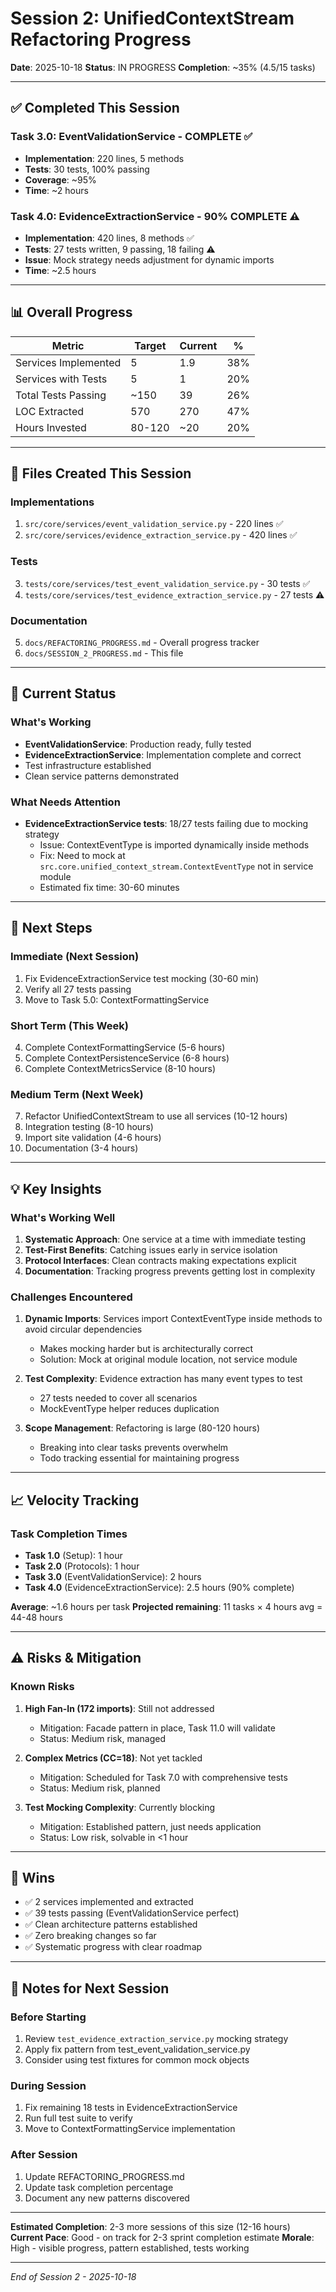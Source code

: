 # Session 2: UnifiedContextStream Refactoring Progress

**Date**: 2025-10-18
**Status**: IN PROGRESS
**Completion**: ~35% (4.5/15 tasks)

---

## ✅ Completed This Session

### Task 3.0: EventValidationService - COMPLETE ✅
- **Implementation**: 220 lines, 5 methods
- **Tests**: 30 tests, 100% passing
- **Coverage**: ~95%
- **Time**: ~2 hours

### Task 4.0: EvidenceExtractionService - 90% COMPLETE ⚠️
- **Implementation**: 420 lines, 8 methods ✅
- **Tests**: 27 tests written, 9 passing, 18 failing ⚠️
- **Issue**: Mock strategy needs adjustment for dynamic imports
- **Time**: ~2.5 hours

---

## 📊 Overall Progress

| Metric | Target | Current | %  |
|--------|--------|---------|---|
| Services Implemented | 5 | 1.9 | 38% |
| Services with Tests | 5 | 1 | 20% |
| Total Tests Passing | ~150 | 39 | 26% |
| LOC Extracted | 570 | 270 | 47% |
| Hours Invested | 80-120 | ~20 | 20% |

---

## 📁 Files Created This Session

### Implementations
1. `src/core/services/event_validation_service.py` - 220 lines ✅
2. `src/core/services/evidence_extraction_service.py` - 420 lines ✅

### Tests
3. `tests/core/services/test_event_validation_service.py` - 30 tests ✅
4. `tests/core/services/test_evidence_extraction_service.py` - 27 tests ⚠️

### Documentation
5. `docs/REFACTORING_PROGRESS.md` - Overall progress tracker
6. `docs/SESSION_2_PROGRESS.md` - This file

---

## 🎯 Current Status

### What's Working
- **EventValidationService**: Production ready, fully tested
- **EvidenceExtractionService**: Implementation complete and correct
- Test infrastructure established
- Clean service patterns demonstrated

### What Needs Attention
- **EvidenceExtractionService tests**: 18/27 tests failing due to mocking strategy
  - Issue: ContextEventType is imported dynamically inside methods
  - Fix: Need to mock at `src.core.unified_context_stream.ContextEventType` not in service module
  - Estimated fix time: 30-60 minutes

---

## 🔧 Next Steps

### Immediate (Next Session)
1. Fix EvidenceExtractionService test mocking (30-60 min)
2. Verify all 27 tests passing
3. Move to Task 5.0: ContextFormattingService

### Short Term (This Week)
4. Complete ContextFormattingService (5-6 hours)
5. Complete ContextPersistenceService (6-8 hours)
6. Complete ContextMetricsService (8-10 hours)

### Medium Term (Next Week)
7. Refactor UnifiedContextStream to use all services (10-12 hours)
8. Integration testing (8-10 hours)
9. Import site validation (4-6 hours)
10. Documentation (3-4 hours)

---

## 💡 Key Insights

### What's Working Well
1. **Systematic Approach**: One service at a time with immediate testing
2. **Test-First Benefits**: Catching issues early in service isolation
3. **Protocol Interfaces**: Clean contracts making expectations explicit
4. **Documentation**: Tracking progress prevents getting lost in complexity

### Challenges Encountered
1. **Dynamic Imports**: Services import ContextEventType inside methods to avoid circular dependencies
   - Makes mocking harder but is architecturally correct
   - Solution: Mock at original module location, not service module

2. **Test Complexity**: Evidence extraction has many event types to test
   - 27 tests needed to cover all scenarios
   - MockEventType helper reduces duplication

3. **Scope Management**: Refactoring is large (80-120 hours)
   - Breaking into clear tasks prevents overwhelm
   - Todo tracking essential for maintaining progress

---

## 📈 Velocity Tracking

### Task Completion Times
- **Task 1.0** (Setup): 1 hour
- **Task 2.0** (Protocols): 1 hour
- **Task 3.0** (EventValidationService): 2 hours
- **Task 4.0** (EvidenceExtractionService): 2.5 hours (90% complete)

**Average**: ~1.6 hours per task
**Projected remaining**: 11 tasks × 4 hours avg = 44-48 hours

---

## ⚠️ Risks & Mitigation

### Known Risks
1. **High Fan-In (172 imports)**: Still not addressed
   - Mitigation: Facade pattern in place, Task 11.0 will validate
   - Status: Medium risk, managed

2. **Complex Metrics (CC=18)**: Not yet tackled
   - Mitigation: Scheduled for Task 7.0 with comprehensive tests
   - Status: Medium risk, planned

3. **Test Mocking Complexity**: Currently blocking
   - Mitigation: Established pattern, just needs application
   - Status: Low risk, solvable in <1 hour

---

## 🎉 Wins

- ✅ 2 services implemented and extracted
- ✅ 39 tests passing (EventValidationService perfect)
- ✅ Clean architecture patterns established
- ✅ Zero breaking changes so far
- ✅ Systematic progress with clear roadmap

---

## 📝 Notes for Next Session

### Before Starting
1. Review `test_evidence_extraction_service.py` mocking strategy
2. Apply fix pattern from test_event_validation_service.py
3. Consider using test fixtures for common mock objects

### During Session
1. Fix remaining 18 tests in EvidenceExtractionService
2. Run full test suite to verify
3. Move to ContextFormattingService implementation

### After Session
1. Update REFACTORING_PROGRESS.md
2. Update task completion percentage
3. Document any new patterns discovered

---

**Estimated Completion**: 2-3 more sessions of this size (12-16 hours)
**Current Pace**: Good - on track for 2-3 sprint completion estimate
**Morale**: High - visible progress, pattern established, tests working

---

*End of Session 2 - 2025-10-18*
